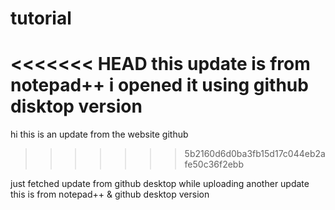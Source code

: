 # tutorial
<<<<<<< HEAD
this update is from notepad++ i opened it using github disktop version
=======
hi this is an update from the website github
>>>>>>> 5b2160d6d0ba3fb15d17c044eb2afe50c36f2ebb

just fetched update from github desktop while uploading another update
this is from notepad++ & github desktop version
